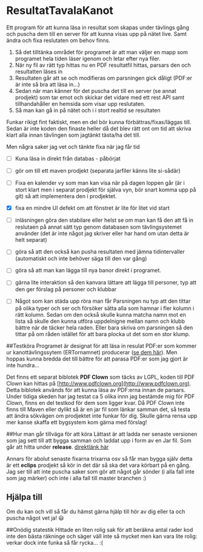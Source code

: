 # ResultatTavalaKanot
Ett program för att kunna läsa in resultat som skapas under tävlings gång och puscha dem till en server för att kunna visas upp på nätet live. Samt ändra och fixa reslutaten om behov finns.

1. Så det tilltänka området för programet är att man väljer en mapp som programet hela tiden läser igenom och letar efter nya filer. 
2. När ny fil av rätt typ hittas nu en PDF resultatfil hittas, parsars den och resultatten läses in
3. Resultaten går att se och modifieras om parsningen gick dåligt (PDF:er är inte så bra att läsa in...)
4. Sedan när man känner för det puscha det till en server (se annat prodjekt) som tar emot och skickar det vidare med ett rest API samt tillhandahåller en hemsida som visar upp reslutaten.
5. Så man kan gå in på nätet och i i stort realtid se resultaten


Funkar rikigt fint faktiskt, men en del bör kunna förbättras/fixas/läggas till. Sedan är inte koden den finaste heller då det blev rätt ont om tid att skriva klart alla innan tävlingen som jagtänkt tästa/ha det till.

Men några saker jag vet och tänkte fixa när jag får tid
- [ ] Kuna läsa in direkt från databas - påbörjat
- [ ] gör om till ett maven prodjekt (separata jarfiler känns lite si-sådär)
- [ ] Fixa en kalender vy som man kan visa när på dagen loppen går (är i stort klart men i separat prodjekt för själva vyn, bör snart komma upp på git) så att implementera den i prodjektet.
- [x] fixa en mindre UI defekt om att fönstret är lite för litet vid start
- [ ] inläsningen göra den stabilare eller helst se om man kan få den att få in reslutaen på annat sätt typ genom databasen som tävlingsystemet använder (det är inte något jag skriver eller har hand om utan detta är helt separat)
- [ ] göra så att den också kan pusha resultaten med jämna tidintervaller (automatiskt och inte behöver säga till den var gång)
- [ ] göra så att man kan lägga till nya banor direkt i programet.
- [ ] gärna lite interaktion så den kanvara lättare att lägga till personer, typ att den ger förslag på personer och klubbar
- [ ] Något som kan städa upp röra man får Parsningen nu typ att den tittar på olika typer och ser och försöker sätta alla som hamnar i fler kolumn i rätt kolumn. Sedan om den också skulle kunna matcha namn mot en lista så skulle den kunna utföra uppdelnigne mellan namn och klubb bättre när de täcker hela raden. Eller bara skriva om parsningen så den tittar på om råden istället för att bara plocka ut det som en stor klump.


##Testköra
Programet är designat för att läsa in resulat PDF:er som kommer ur kanottävlingssytem (ERTornamnet) producerar ([se dem här](https://github.com/flaime/ResultatTavalaKanot/tree/master/PDFer%20att%20testa%20med)). Men hoppas kunna bredda det till bättre för att parasa PDF:er som jag gjort är inte hundra... 

Det finns ett separat biblotek **PDF Clown** som täcks av LGPL, koden till PDF Clown kan hittas på [http://www.pdfclown.org](http://www.pdfclown.org). Detta biblotek används för att kunna läsa av PDF:erna innan de parsars. Under tidiga skeden har jag testat ca 5 olika innn jag bestämde mig för PDF Clown, finns en del testkod för dem som ligger kvar. Då PDF Clown inte finns till Maven eller dylikt så är en jar fil som länkar samman det, så testa att ändra sökvägen om prodjektet inte funkar för dig. Skulle gärna rensa upp mer kanse skaffa ett bygsystem kom gärna med förslag!

##Hur man går tillväga för att köra
Lättast är att ladda ner senaste versionen som jag sett till att bygga samman och laddat upp i form av en Jar fil. Som går att hitta under **release**.  [direktlänk här]( https://github.com/flaime/ResultatTavalaKanot/releases)

Annars för abolut senaste fixarna trixarna osv så får man bygga själv detta är ett **eclips** prodjekt så kör in det där så ska det vara körbart på en gång. Jag ser till att inte puscha saker som gör att något går sönder (i alla fall inte som jag märker) och inte i alla fall till master branchen :)

## Hjälpa till
Om du kan och vill så får du hämst gärna hjälp till hör av dig eller ta och puscha något vet ja! :smiley:


##Onödig statestik
Hittade en liten rolig sak för att beräkna antal rader kod inte den bästa räkninge och säger väll inte så mycket men kan vara lite rolig: verkar dock inte funka så får rycka... :( 

<script src="http://code.jquery.com/jquery-1.4.2.min.js"></script>
<script>
'use strict';
//replace jquery/jquery with the repo you're interested in
//https://api.github.com/flaime/ResultatTavalaKanot/stats/contributors
fetch('https://api.github.com/repos/flaime/ResultatTavalaKanot/stats/contributors') //https://api.github.com/repos/jquery/jquery/stats/contributors')
    .then(response => response.json())
    .then(contributors => contributors
        .map(contributor => contributor.weeks
            .reduce((lineCount, week) => lineCount + week.a - week.d, 0)))
    .then(lineCounts => lineCounts.reduce((lineTotal, lineCount) => lineTotal + lineCount))
    .then(lines => window.alert(lines));
    document.write(5 + 6);
</script>
